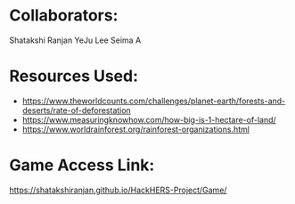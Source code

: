 # Collaborators: 
Shatakshi Ranjan
YeJu Lee
Seima A


# Resources Used: 
* https://www.theworldcounts.com/challenges/planet-earth/forests-and-deserts/rate-of-deforestation
* https://www.measuringknowhow.com/how-big-is-1-hectare-of-land/
* https://www.worldrainforest.org/rainforest-organizations.html


# Game Access Link:
https://shatakshiranjan.github.io/HackHERS-Project/Game/
